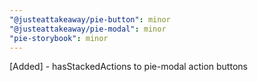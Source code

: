 ```yaml
---
"@justeattakeaway/pie-button": minor
"@justeattakeaway/pie-modal": minor
"pie-storybook": minor
---
```


[Added] - hasStackedActions to pie-modal action buttons

